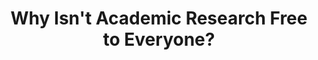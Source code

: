 ---
categories: all_articles articles
provider_display: "www.theatlantic.com"
provider_name: "www.theatlantic.com"
favicon_url: http://cdn.theatlantic.com/static/front/images/favicon.ico
title: "Why Isn't Academic Research Free to Everyone?"
published: 2014-11-23
source: http://www.theatlantic.com/technology/archive/2014/11/why-isnt-academic-research-free-to-everyone/382917/
thumbnail: http://cdn.theatlantic.com/static/newsroom/img/mt/2014/11/14898263333_9a86d05a81_b-1/lead_large.jpg?nfcp9o
---